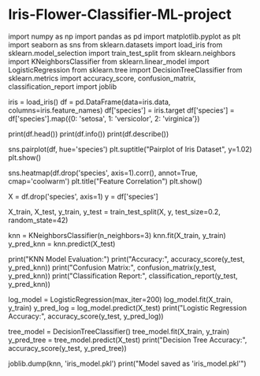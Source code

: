 # Iris-Flower-Classifier-ML-project 

import numpy as np
import pandas as pd
import matplotlib.pyplot as plt
import seaborn as sns
from sklearn.datasets import load_iris
from sklearn.model_selection import train_test_split
from sklearn.neighbors import KNeighborsClassifier
from sklearn.linear_model import LogisticRegression
from sklearn.tree import DecisionTreeClassifier
from sklearn.metrics import accuracy_score, confusion_matrix, classification_report
import joblib

iris = load_iris()
df = pd.DataFrame(data=iris.data, columns=iris.feature_names)
df['species'] = iris.target
df['species'] = df['species'].map({0: 'setosa', 1: 'versicolor', 2: 'virginica'})

print(df.head())
print(df.info())
print(df.describe())

sns.pairplot(df, hue='species')
plt.suptitle("Pairplot of Iris Dataset", y=1.02)
plt.show()

sns.heatmap(df.drop('species', axis=1).corr(), annot=True, cmap='coolwarm')
plt.title("Feature Correlation")
plt.show()

X = df.drop('species', axis=1)
y = df['species']

X_train, X_test, y_train, y_test = train_test_split(X, y, test_size=0.2, random_state=42)

knn = KNeighborsClassifier(n_neighbors=3)
knn.fit(X_train, y_train)
y_pred_knn = knn.predict(X_test)

print("KNN Model Evaluation:")
print("Accuracy:", accuracy_score(y_test, y_pred_knn))
print("Confusion Matrix:", confusion_matrix(y_test, y_pred_knn))
print("Classification Report:", classification_report(y_test, y_pred_knn))

log_model = LogisticRegression(max_iter=200)
log_model.fit(X_train, y_train)
y_pred_log = log_model.predict(X_test)
print("Logistic Regression Accuracy:", accuracy_score(y_test, y_pred_log))

tree_model = DecisionTreeClassifier()
tree_model.fit(X_train, y_train)
y_pred_tree = tree_model.predict(X_test)
print("Decision Tree Accuracy:", accuracy_score(y_test, y_pred_tree))

joblib.dump(knn, 'iris_model.pkl')
print("Model saved as 'iris_model.pkl'")
